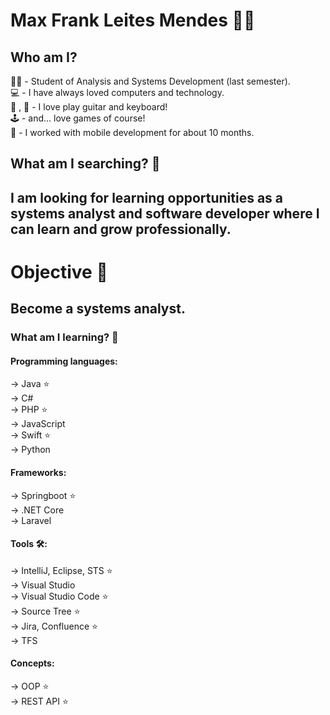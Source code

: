 # Max Frank Leites Mendes :man_technologist:


## Who am I?

:student: - Student of Analysis and Systems Development (last semester). \
:computer: - I have always loved computers and technology. \
:musical_keyboard: , :guitar: - I love play guitar and keyboard!\
:joystick: - and... love games of course! \
:iphone: - I worked with mobile development for about 10 months.

## What am I searching? :mag_right:

## I am looking for learning opportunities as a systems analyst and software developer where I can learn and grow professionally.

# Objective :dart:
## Become a systems analyst.

### What am I learning? :seedling:

#### Programming languages:

-> Java :star: \
-> C# \
-> PHP :star: \
-> JavaScript \
-> Swift :star: \
-> Python

#### Frameworks:

-> Springboot :star: \
-> .NET Core \
-> Laravel

#### Tools :hammer_and_wrench::

-> IntelliJ, Eclipse, STS :star: \
-> Visual Studio \
-> Visual Studio Code :star: \
-> Source Tree  :star: \
-> Jira, Confluence  :star: \
-> TFS

#### Concepts:

-> OOP :star: \
-> REST API :star:
